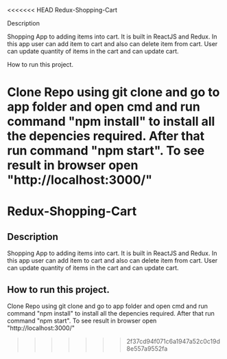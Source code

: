 <<<<<<< HEAD
Redux-Shopping-Cart

Description

Shopping App to adding items into cart. It is built in ReactJS and Redux. In this app user can add item to cart and also can delete item from cart. User can update quantity of items in the cart and can update cart.

How to run this project.

Clone Repo using git clone and go to app folder and open cmd and run command "npm install" to install all the depencies required. After that run command "npm start". To see result in browser open "http://localhost:3000/"
=======
# Redux-Shopping-Cart

## Description

Shopping App to adding items into cart. It is built in ReactJS and Redux. In this app user can add item to cart and also can delete item from cart. 
User can update quantity of items in the cart and can update cart.

## How to run this project.

Clone Repo using git clone and go to app folder and open cmd and run command "npm install" to install all the depencies required. After that run command "npm start". To see result in browser open "http://localhost:3000/" 
>>>>>>> 2f37cd94f071c6a1947a52c0c19d8e557a9552fa
